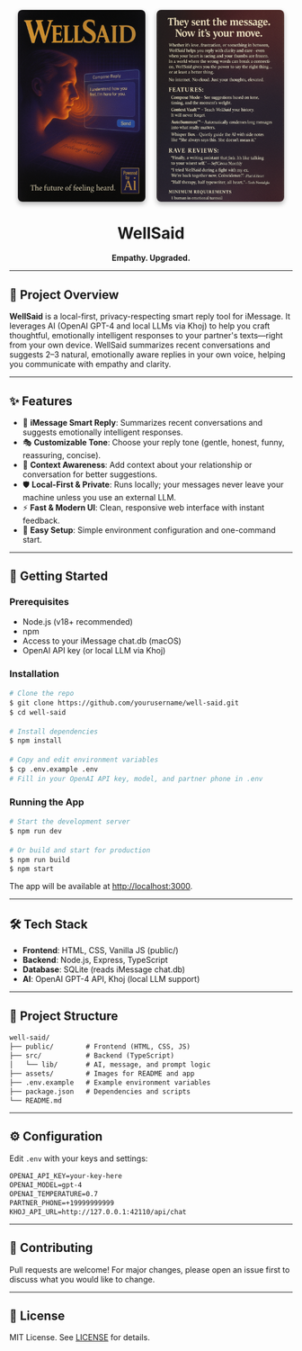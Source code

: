 <p align="center" style="display: flex; gap: 20px; justify-content: center;">
  <img src="./assets/box-art-front.png" alt="WellSaid Front Cover" width="45%" style="box-shadow: 0 4px 8px rgba(0,0,0,0.3); border-radius: 8px;"/>
  <img src="./assets/box-art-back.png" alt="WellSaid Back Cover" width="45%" style="box-shadow: 0 4px 8px rgba(0,0,0,0.3); border-radius: 8px;"/>
</p>

<h1 align="center">WellSaid</h1>
<p align="center"><b>Empathy. Upgraded.</b></p>

---

## 📝 Project Overview

**WellSaid** is a local-first, privacy-respecting smart reply tool for iMessage. It leverages AI (OpenAI GPT-4 and local LLMs via Khoj) to help you craft thoughtful, emotionally intelligent responses to your partner's texts—right from your own device. WellSaid summarizes recent conversations and suggests 2–3 natural, emotionally aware replies in your own voice, helping you communicate with empathy and clarity.

---

## ✨ Features

- 📱 **iMessage Smart Reply**: Summarizes recent conversations and suggests emotionally intelligent responses.
- 🎭 **Customizable Tone**: Choose your reply tone (gentle, honest, funny, reassuring, concise).
- 🧠 **Context Awareness**: Add context about your relationship or conversation for better suggestions.
- 🛡️ **Local-First & Private**: Runs locally; your messages never leave your machine unless you use an external LLM.
- ⚡ **Fast & Modern UI**: Clean, responsive web interface with instant feedback.
- 🔑 **Easy Setup**: Simple environment configuration and one-command start.

---

## 🚀 Getting Started

### Prerequisites
- Node.js (v18+ recommended)
- npm
- Access to your iMessage chat.db (macOS)
- OpenAI API key (or local LLM via Khoj)

### Installation

```bash
# Clone the repo
$ git clone https://github.com/yourusername/well-said.git
$ cd well-said

# Install dependencies
$ npm install

# Copy and edit environment variables
$ cp .env.example .env
# Fill in your OpenAI API key, model, and partner phone in .env
```

### Running the App

```bash
# Start the development server
$ npm run dev

# Or build and start for production
$ npm run build
$ npm start
```

The app will be available at [http://localhost:3000](http://localhost:3000).

---

## 🛠️ Tech Stack
- **Frontend**: HTML, CSS, Vanilla JS (public/)
- **Backend**: Node.js, Express, TypeScript
- **Database**: SQLite (reads iMessage chat.db)
- **AI**: OpenAI GPT-4 API, Khoj (local LLM support)

---

## 📁 Project Structure

```
well-said/
├── public/        # Frontend (HTML, CSS, JS)
├── src/           # Backend (TypeScript)
│   └── lib/       # AI, message, and prompt logic
├── assets/        # Images for README and app
├── .env.example   # Example environment variables
├── package.json   # Dependencies and scripts
└── README.md
```

---

## ⚙️ Configuration

Edit `.env` with your keys and settings:

```
OPENAI_API_KEY=your-key-here
OPENAI_MODEL=gpt-4
OPENAI_TEMPERATURE=0.7
PARTNER_PHONE=+19999999999
KHOJ_API_URL=http://127.0.0.1:42110/api/chat
```

---

## 🤝 Contributing

Pull requests are welcome! For major changes, please open an issue first to discuss what you would like to change.

---

## 📄 License

MIT License. See [LICENSE](./LICENSE) for details.

